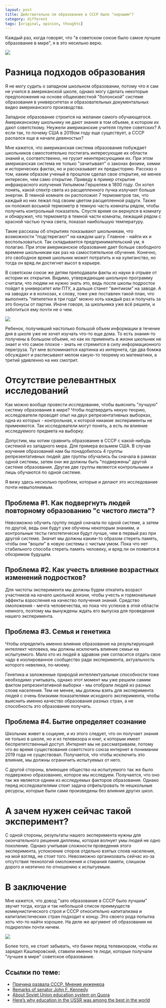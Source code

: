 ```yaml
---
layout: post
title: Действительно ли образование в СССР было "хорошим"?
category: different
tags: [original, opinion, thoughts]
---
```


Каждый раз, когда говорят, что "в советском союзе было самое лучшее образование в мире", я в это несильно верю.

![](https://topwar.ru/uploads/posts/2019-08/thumbs/1565874608_i-kolhoznica.jpg)

# Разница подходов образования

Я не могу судить о западном школьном образовании, потому что я сам не учился в американской школе, однако могу сделать некоторые предположения на основе общеизвестной "болонской" системе образования в университетах и образовательных документальных видео американского производства.

Западное образование строится на желании самого обучающегося. Американскому школьнику не дают знания в том объеме, в котором их дают советсткому. Неужели американские учителя глупее советских? А если так, то почему США в 2019ом году еще существует, а СССР распался еще в начале девяностых?

Мне кажется, что американская система образования побуждает школьников самостоятельно постигать интересующие их области знаний и, соответственно, не грузит неинтересующими их. При этом американская система не только "зачитывает" о законах физики, химии и исторических фактах, но и рассказывает их предысторию. Рассказ о том, каким образом ученый в прошлом сделал свое открытие, не менее интересен, чем само открытие. Приведу в пример открытие инфракрасного излучения Уильямом Гершелем в 1800 году. Он хотел понять, какой спектр света из расщепленного пучка излучает больше энергии. В темной комнате он расположил 7 термометров так, что каждый из них лежал под своим цветом расщепленной радуги. Также он положил восьмой термометр в темную часть комнаты рядом, чтобы получить контрольный показатель. Спустя время он вернулся в комнату и обнаружил, что термометр в темной части комнаты, лежащий рядом с красной частью пучка света, показал наибольшую температуру.

Такие рассказы об открытиях показывают школьникам, что возможности "подстерегают" на каждом шагу. Главное - найти их и воспользоваться. Так складывается предпринимательский ум, я полагаю. При этом американское образование дает больше свободного времени школьникам как раз на самостоятельное обучение. Конечно, это свободное время школьник может потратить и на хулиганство, но тогда он вряд ли достигнет высот в карьере.

В советском союзе же детям преподавали факты из науки в отрыве от истории их открытия. Видимо, утверждающие школьную программу считали, что людям не нужно знать это, ведь после школы подросток пойдет в университет или ПТУ, а дальше станет "винтиком" на заводе. А на заводах и в колхозах, к слову, тоже уже поставлен такой план, что выполнять "пятилетки в три года" можно хоть каждый раз и получать за это бонусы от партии. Иначе говоря, за школьника уже всё решили, и заботиться ему почти не о чем.

![](http://www.vzsar.ru/i/news/big/2016/08/130612.jpg)

Ребенок, получивший настолько большой объем информации в течение дня в школе уже не хочет изучать что-то еще дома. То есть знания-то получены в большом объеме, но как их применить в жизни школьник не знает и что самое плохое - знать не стремится в силу информационного перегруза. Тут мне вспоминается картинка из интернета, где два бомжа обсуждают и расписывают мелом какую-то теорему из математики, а третий удивленно на них смотрит.

# Отсутствие релевантных исследований

Как можно вообще провести исследование, чтобы выяснить "лучшую" систему образования в мире? Чтобы подтвердить некую теорию, исследователи проводят опыт на двух репрезентативных выборках, одна из которых - контрольная, к которой никакие эксперименты не применяются. Так исследователи могут понять, а есть ли влияние исследуемого предмета на выборку.

Допустим, мы хотим сравнить образование в СССР с какой-нибудь системой из западного мира. Для примера возьмем США. В случае изучения образований нам бы понадобилось 4 группы репрезентативных людей: две группы обучались бы сначала в рамках одной системы, затем они же должны быть "подвержены" другой системе образования. Другие две группы являются контрольными и лишь обучаются по одной системе.

Я вижу здесь несколько проблем, которые и делают это исследование почти невыполнимым.

## Проблема #1. Как подвергнуть людей повторному образованию "с чистого листа"?

Невозможно обучить группу людей сначала по одной системе, а затем по другой, ведь они будут уже обучены некоторым знаниям, и контрольные тесты гипотетически будут лучше, чем в первый раз при другой системе. Значит мы должны каким-то образом стереть память, чтобы они "вошли" в новую системы с чистым умом. Пока что нет стабильного способа стереть память человеку, и вряд ли он появится в обозримом будущем.

## Проблема #2. Как учесть влияние возрастных изменений подростков?

Для чистоты эксперимента мы должны будем откатить возраст участников на начало школьной жизни, чтобы учесть и гормональные эффекты взросления на качество получения знаний. Средство омоложения - мечта человечества, но пока что успехов в этой области немного, поэтому мы вынуждены ждать его выпуска для проведения нашего эксперимента.

## Проблема #3. Семья и генетика

Чтобы определить именно влияние образование на результирующий интеллект человека, мы должны исключить влияние семьи на испытуемого. Мало кто из людей в здравом уме согласится отдать свое чадо в изолированное сообщество ради эксперимента, актуальность которого невелика, по-моему.

Генетика и заложенные природой интеллектуальные способности тоже необходимо учитывать, однако этот момент мы уже решили самим фактом репрезентативной выборки - мы отобрали людей из разных слоев населения. Тем не менее, мы должны взять для эксперимента людей с очень близкими показателями исходного эксперимента, чтобы выяснить именно качество образования разных стран, а не способность это образование получать.

## Проблема #4. Бытие определяет сознание

Школьник живет в социуме, и из этого следует, что он получает знания не только в школе, но и из телевизора и книг, к которым имеет беспрепятственный доступ. Интернет мы не рассматриваем, потому что во время существования советсткого союза интернет в понимании 2019 года не существовал. Получается, что чтобы исключить это влияние, мы должны ограничить испытуемых от него.

С другой стороны, влияющее общество на испытуемого так же было подвержено образованию, которое мы исследуем. Получается, что оно так же является одним из исследуемых факторов образования. Однако перед исследователями стоит задача отфильтровать те нешкольные ресурсы, которые были сами произведены без влияния других школ.

# А зачем нужен сейчас такой эксперимент?

С одной стороны, результаты нашего эксперимента нужны для окончательного решения диллемы, которая волнует умы людей не одно поколение. Однако учитывая сложности проведения этого эксперимента, успокоение споров отдельно взятых слоев населения, на мой взгляд, не стоит того. Невозможно организовать сейчас из-за отсутствия технологий омоложения и стирания памяти, слишком дорого и неэтично по отношению к испытуемым.

# В заключение

Мне кажется, что довод "зато образование в СССР было лучшим" звучит тогда, когда и так небольшой список преимуществ коммунистического строя и СССР относительно капитализма и капиталистических стран подходит к концу. Это своего рода попытка хоть что-то найти хорошее. На деле же аргумент об образовании не подкреплен почти ничем.

![](https://ic.pics.livejournal.com/bin_rada/74882630/186248/186248_900.jpg)

Более того, не стоит забывать, что банки перед телевизором, чтобы их зарядил Кашпировский, ставили именно те люди, которые получали "лучшее в мире" советское образование.

## Ссылки по теме:
- [Причина развала СССР. Мнение инженера](https://topwar.ru/161307-o-prichine-razvala-sssr-mnenie-inzhenera.html)
- [Remarks of senator John F. Kennedy](https://www.jfklibrary.org/archives/other-resources/john-f-kennedy-speeches/baltimore-md-19580218)
- [About Soviet Union education system on Quora](https://www.quora.com/Do-you-believe-Soviet-Union-education-system-was-the-best-in-the-world-at-that-time-Why)
- [Here’s why education in the USSR was among the best in the world](https://www.rbth.com/history/328721-education-in-ussr-the-best)







